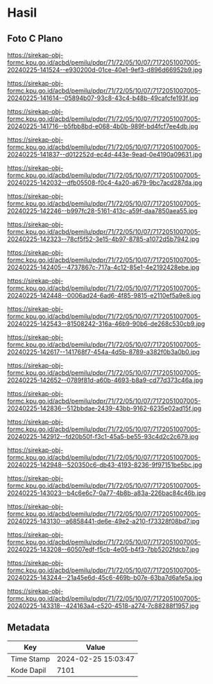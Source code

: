 # Hasil

## Foto C Plano

https://sirekap-obj-formc.kpu.go.id/acbd/pemilu/pdpr/71/72/05/10/07/7172051007005-20240225-141524--e930200d-01ce-40e1-9ef3-d896d66952b9.jpg

https://sirekap-obj-formc.kpu.go.id/acbd/pemilu/pdpr/71/72/05/10/07/7172051007005-20240225-141614--05894b07-93c8-43c4-b48b-49cafcfe193f.jpg

https://sirekap-obj-formc.kpu.go.id/acbd/pemilu/pdpr/71/72/05/10/07/7172051007005-20240225-141716--b5fbb8bd-e068-4b0b-989f-bd4fcf7ee4db.jpg

https://sirekap-obj-formc.kpu.go.id/acbd/pemilu/pdpr/71/72/05/10/07/7172051007005-20240225-141837--d012252d-ec4d-443e-9ead-0e4190a09631.jpg

https://sirekap-obj-formc.kpu.go.id/acbd/pemilu/pdpr/71/72/05/10/07/7172051007005-20240225-142032--dfb05508-f0c4-4a20-a679-9bc7acd287da.jpg

https://sirekap-obj-formc.kpu.go.id/acbd/pemilu/pdpr/71/72/05/10/07/7172051007005-20240225-142246--b997fc28-5161-413c-a59f-daa7850aea55.jpg

https://sirekap-obj-formc.kpu.go.id/acbd/pemilu/pdpr/71/72/05/10/07/7172051007005-20240225-142323--78cf5f52-3e15-4b97-8785-a1072d5b7942.jpg

https://sirekap-obj-formc.kpu.go.id/acbd/pemilu/pdpr/71/72/05/10/07/7172051007005-20240225-142405--4737867c-717a-4c12-85e1-4e2192428ebe.jpg

https://sirekap-obj-formc.kpu.go.id/acbd/pemilu/pdpr/71/72/05/10/07/7172051007005-20240225-142448--0006ad24-6ad6-4f85-9815-e2110ef5a9e8.jpg

https://sirekap-obj-formc.kpu.go.id/acbd/pemilu/pdpr/71/72/05/10/07/7172051007005-20240225-142543--81508242-316a-46b9-90b6-de268c530cb9.jpg

https://sirekap-obj-formc.kpu.go.id/acbd/pemilu/pdpr/71/72/05/10/07/7172051007005-20240225-142617--141768f7-454a-4d5b-8789-a382f0b3a0b0.jpg

https://sirekap-obj-formc.kpu.go.id/acbd/pemilu/pdpr/71/72/05/10/07/7172051007005-20240225-142652--0789f81d-a60b-4693-b8a9-cd77d373c46a.jpg

https://sirekap-obj-formc.kpu.go.id/acbd/pemilu/pdpr/71/72/05/10/07/7172051007005-20240225-142836--512bbdae-2439-43bb-9162-6235e02ad15f.jpg

https://sirekap-obj-formc.kpu.go.id/acbd/pemilu/pdpr/71/72/05/10/07/7172051007005-20240225-142912--fd20b50f-f3c1-45a5-be55-93c4d2c2c679.jpg

https://sirekap-obj-formc.kpu.go.id/acbd/pemilu/pdpr/71/72/05/10/07/7172051007005-20240225-142948--520350c6-db43-4193-8236-9f97151be5bc.jpg

https://sirekap-obj-formc.kpu.go.id/acbd/pemilu/pdpr/71/72/05/10/07/7172051007005-20240225-143023--b4c6e6c7-0a77-4b8b-a83a-226bac84c46b.jpg

https://sirekap-obj-formc.kpu.go.id/acbd/pemilu/pdpr/71/72/05/10/07/7172051007005-20240225-143130--a6858441-de6e-49e2-a210-f73328f08bd7.jpg

https://sirekap-obj-formc.kpu.go.id/acbd/pemilu/pdpr/71/72/05/10/07/7172051007005-20240225-143208--60507edf-f5cb-4e05-b4f3-7bb5202fdcb7.jpg

https://sirekap-obj-formc.kpu.go.id/acbd/pemilu/pdpr/71/72/05/10/07/7172051007005-20240225-143244--21a45e6d-45c6-469b-b07e-63ba7d6afe5a.jpg

https://sirekap-obj-formc.kpu.go.id/acbd/pemilu/pdpr/71/72/05/10/07/7172051007005-20240225-143318--424163a4-c520-4518-a274-7c88288f1957.jpg


## Metadata

| Key        | Value               |
| ---------- | ------------------- |
| Time Stamp | 2024-02-25 15:03:47 |
| Kode Dapil | 7101                |



